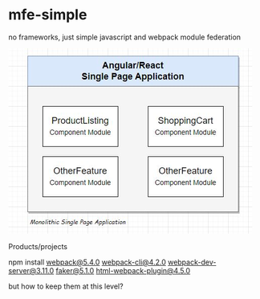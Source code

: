 # mfe-simple
no frameworks, just simple javascript and webpack module federation

![micro front-end simplified architecture ](01-Monolithic-SinglePageApplication.JPG "simplified micro front-end example")


Products/projects

npm install webpack@5.4.0 webpack-cli@4.2.0 webpack-dev-server@3.11.0 faker@5.1.0 html-webpack-plugin@4.5.0

but how to keep them at this level?

